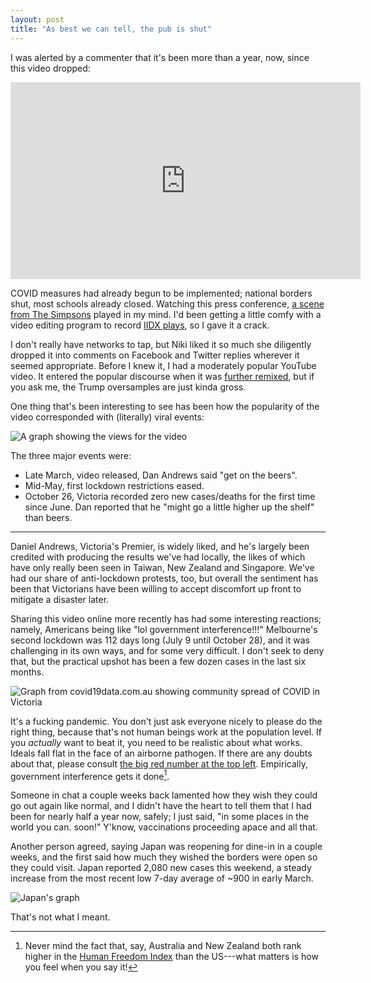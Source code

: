 ```yaml
---
layout: post
title: "As best we can tell, the pub is shut"
---
```


I was alerted by a commenter that it's been more than a year, now, since this
video dropped:

<iframe width="560" height="315" src="https://www.youtube.com/embed/83cEEyTuAMM" title="YouTube video player" frameborder="0" allow="accelerometer; autoplay; clipboard-write; encrypted-media; gyroscope; picture-in-picture" allowfullscreen></iframe>

COVID measures had already begun to be implemented; national borders shut, most
schools already closed.  Watching this press conference, [a scene from The
Simpsons](https://www.youtube.com/watch?v=SqDP8SnPVA0) played in my mind.  I'd
been getting a little comfy with a video editing program to record [IIDX
plays](https://www.youtube.com/watch?v=8tzZYDXHHG4), so I gave it a crack.

I don't really have networks to tap, but Niki liked it so much she diligently
dropped it into comments on Facebook and Twitter replies wherever it seemed
appropriate.  Before I knew it, I had a moderately popular YouTube video.  It
entered the popular discourse when it was [further
remixed](https://www.youtube.com/watch?v=7hOK5JF5XGA), but if you ask me, the
Trump oversamples are just kinda gross.

One thing that's been interesting to see has been how the popularity of the
video corresponded with (literally) viral events:

![A graph showing the views for the video](/assets/post-img/views.png)

The three major events were:

* Late March, video released, Dan Andrews said "get on the beers".
* Mid-May, first lockdown restrictions eased.
* <a id="more"></a>October 26, Victoria recorded zero new cases/deaths for the
  first time since June.  Dan reported that he "might go a little higher up the
  shelf" than beers.

<!--more-->

---

Daniel Andrews, Victoria's Premier, is widely liked, and he's largely been
credited with producing the results we've had locally, the likes of which have
only really been seen in Taiwan, New Zealand and Singapore.  We've had our
share of anti-lockdown protests, too, but overall the sentiment has been that
Victorians have been willing to accept discomfort up front to mitigate a
disaster later.

Sharing this video online more recently has had some interesting reactions;
namely, Americans being like "lol government interference!!!"  Melbourne's
second lockdown was 112 days long (July 9 until October 28), and it was
challenging in its own ways, and for some very difficult.  I don't seek to deny
that, but the practical upshot has been a few dozen cases in the last six
months.

![Graph from covid19data.com.au showing community spread of COVID in Victoria](/assets/post-img/community.png)

It's a fucking pandemic.  You don't just ask everyone nicely to please do the
right thing, because that's not human beings work at the population level.  If
you _actually_ want to beat it, you need to be realistic about what works.
Ideals fall flat in the face of an airborne pathogen.  If there are any doubts
about that, please consult [the big red number at the top
left](https://coronavirus.jhu.edu/map.html).  Empirically, government
interference gets it done[^hif].

Someone in chat a couple weeks back lamented how they wish they could go out
again like normal, and I didn't have the heart to tell them that I had been for
nearly half a year now, safely; I just said, "in some places in the world you
can.  soon!"  Y'know, vaccinations proceeding apace and all that.

Another person agreed, saying Japan was reopening for dine-in in a couple
weeks, and the first said how much they wished the borders were open so they
could visit.  Japan reported 2,080 new cases this weekend, a steady increase
from the most recent low 7-day average of ~900 in early March.

![Japan's graph](/assets/post-img/japan.png)

That's not what I meant.

[^hif]: Never mind the fact that, say, Australia and New Zealand both rank higher in the [Human Freedom Index](https://www.cato.org/human-freedom-index/2020) than the US---what matters is how you feel when you say it!
